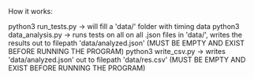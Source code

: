 How it works:

python3 run_tests.py -> will fill a 'data/' folder with timing data
python3 data_analysis.py -> runs tests on all on all .json files in 'data/', writes the results out to filepath 'data/analyzed.json' (MUST BE EMPTY AND EXIST BEFORE RUNNING THE PROGRAM)
python3 write_csv.py -> writes 'data/analyzed.json' out to filepath 'data/res.csv' (MUST BE EMPTY AND EXIST BEFORE RUNNING THE PROGRAM)
